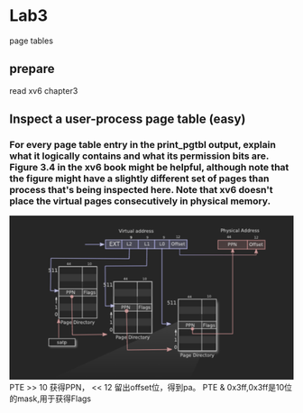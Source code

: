 # Lab3
page tables

## prepare

read xv6 chapter3

## Inspect a user-process page table (easy)

### For every page table entry in the print_pgtbl output, explain what it logically contains and what its permission bits are. Figure 3.4 in the xv6 book might be helpful, although note that the figure might have a slightly different set of pages than process that's being inspected here. Note that xv6 doesn't place the virtual pages consecutively in physical memory.

![alt text](image-39.png)
PTE >> 10 获得PPN， << 12 留出offset位，得到pa。
PTE & 0x3ff,0x3ff是10位的mask,用于获得Flags

## 